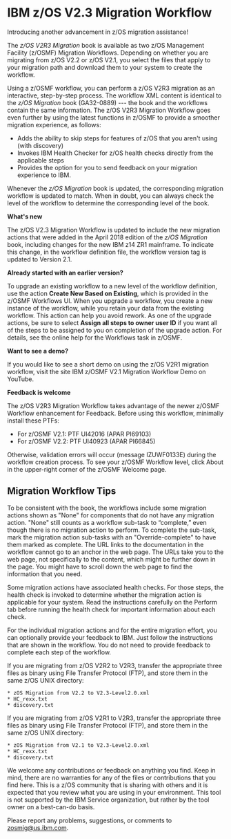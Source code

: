 IBM z/OS V2.3 Migration Workflow
===============================

Introducing another advancement in z/OS migration assistance!

The *z/OS V2R3 Migration* book is available as two z/OS Management Facility (z/OSMF) Migration Workflows. Depending on whether you are migrating from z/OS V2.2 or z/OS V2.1, you select the files that apply to your migration path and download them to your system to create the workflow. 

Using a z/OSMF workflow, you can perform a z/OS V2R3 migration as an interactive, step-by-step process. The workflow XML content is identical to the *z/OS Migration* book (GA32-0889) --- the book and the workflows contain the same information. The z/OS V2R3 Migration Workflow goes even further by using the latest functions in z/OSMF to provide a smoother migration experience, as follows: 
<ul>
   <li>Adds the ability to skip steps for features of z/OS that you aren't using (with discovery)</li>
   <li>Invokes IBM Health Checker for z/OS health checks directly from the applicable steps</li>
   <li>Provides the option for you to send feedback on your migration experience to IBM.</li>
   </ul>
   
Whenever the *z/OS Migration* book is updated, the corresponding migration workflow is updated to match. 
When in doubt, you can always check the level of the workflow to determine the corresponding level of the book. 

**What's new**

The z/OS V2.3 Migration Workflow is updated to include the new migration actions that were added in the April 2018 edition of the *z/OS Migration* book, including changes for the new IBM z14 ZR1 mainframe. To indicate this change, in the workflow definition file, the workflow version tag is updated to Version 2.1. 

**Already started with an earlier version?**

To upgrade an existing workflow to a new level of the workflow definition, use the action **Create New Based on Existing**, which is provided in the z/OSMF Workflows UI. When you upgrade a workflow, you create a new instance of the workflow, while you retain your data from the existing workflow. This action can help you avoid rework. As one of the upgrade actions, be sure to select **Assign all steps to owner user ID** if you want all of the steps to be assigned to you on completion of the upgrade action. For details, see the online help for the Workflows task in z/OSMF.  

**Want to see a demo?**

If you would like to see a short demo on using the z/OS V2R1 migration workflow, visit the site IBM z/OSMF V2.1 Migration Workflow Demo on YouTube.

**Feedback is welcome**

The z/OS V2R3 Migration Workflow takes advantage of the newer z/OSMF Workflow enhancement for Feedback. Before using this workflow,  minimally install these PTFs:

* For z/OSMF V2.1:  PTF UI42016  (APAR PI69103)
* For z/OSMF V2.2:  PTF UI40923  (APAR PI66845)

Otherwise, validation errors will occur (message IZUWF0133E) during the workflow creation process. To see your z/OSMF Workflow level, click About in the upper-right corner of the z/OSMF Welcome page. 

Migration Workflow Tips
-----------------------

To be consistent with the book, the workflows include some migration actions shown as "None" for components that do not have any migration action. "None" still counts as a workflow sub-task to “complete,” even though there is no migration action to perform. To complete the sub-task, mark the migration action sub-tasks with an "Override-complete" to have them marked as complete. The URL links to the documentation in the workflow cannot go to an anchor in the web page. The URLs take you to the web page, not specifically to the content, which might be further down in the page. You might have to scroll down the web page to find the information that you need. 

Some migration actions have associated health checks. For those steps, the health check is invoked to determine whether the migration action is applicable for your system. Read the instructions carefully on the Perform tab before running the health check for important information about each check. 

For the individual migration actions and for the entire migration effort, you can optionally provide your feedback to IBM. Just follow the instructions that are shown in the workflow. You do not need to provide feedback to complete each step of the workflow. 

If you are migrating from z/OS V2R2 to V2R3, transfer the appropriate three files as binary using File Transfer Protocol (FTP),
and store them in the same z/OS UNIX directory:

    * zOS Migration from V2.2 to V2.3-Level2.0.xml
    * HC_rexx.txt
    * discovery.txt    

If you are migrating from z/OS V2R1 to V2R3, transfer the appropriate three files as binary using File Transfer Protocol (FTP),
and store them in the same z/OS UNIX directory:

    * zOS Migration from V2.1 to V2.3-Level2.0.xml
    * HC_rexx.txt
    * discovery.txt
 
We welcome any contributions or feedback on anything you find. Keep in mind, there are no warranties for any of the files or contributions that you find here. This is a z/OS community that is sharing with others and it is expected that you review what you are using in your environment. This tool is not supported by the IBM Service organization, but rather by the tool owner on a best-can-do basis.

Please report any problems, suggestions, or comments to zosmig@us.ibm.com.

